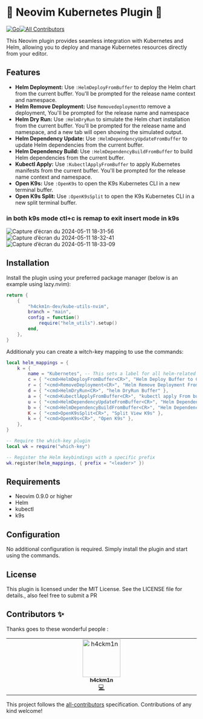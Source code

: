 # 🚀 Neovim Kubernetes Plugin 🚀
<!-- ALL-CONTRIBUTORS-BADGE:START - Do not remove or modify this section -->
[![Go](https://github.com/h4ckm1n-dev/helm-utils-nvim/actions/workflows/lualint.yml/badge.svg)](https://github.com/h4ckm1n-dev/helm-utils-nvim/actions/workflows/lualint.yml)[![All Contributors](https://img.shields.io/badge/all_contributors-1-orange.svg?style=flat-square)](#contributors-)
<!-- ALL-CONTRIBUTORS-BADGE:END -->

This Neovim plugin provides seamless integration with Kubernetes and Helm, allowing you to deploy and manage Kubernetes resources directly from your editor.

## Features
- **Helm Deployment:** Use `:HelmDeployFromBuffer` to deploy the Helm chart from the current buffer. You'll be prompted for the release name context and namespace.
- **Helm Remove Deployment:** Use `Removedeployment`to remove a deployment, You'll be prompted for the release name and namespace
- **Helm Dry Run:** Use `:HelmDryRun` to simulate the Helm chart installation from the current buffer. You'll be prompted for the release name and namespace, and a new tab will open showing the simulated output.
- **Helm Dependency Update:** Use `:HelmDependencyUpdateFromBuffer` to update Helm dependencies from the current buffer.
- **Helm Dependency Build:** Use `:HelmDependencyBuildFromBuffer` to build Helm dependencies from the current buffer.
- **Kubectl Apply:** Use `:KubectlApplyFromBuffer` to apply Kubernetes manifests from the current buffer. You'll be prompted for the release name context and namespace.
- **Open K9s:** Use `:OpenK9s` to open the K9s Kubernetes CLI in a new terminal buffer.
- **Open K9s Split:** Use `:OpenK9sSplit` to open the K9s Kubernetes CLI in a new split terminal buffer.
### in both k9s mode ctl+c is remap to exit insert mode in k9s

![Capture d’écran du 2024-05-11 18-31-56](https://github.com/h4ckm1n-dev/kube-utils-nvim/assets/97511408/bbfe3a51-6117-413f-9d31-9f66517994c2)
![Capture d’écran du 2024-05-11 18-32-41](https://github.com/h4ckm1n-dev/kube-utils-nvim/assets/97511408/c6139ddf-e9af-4665-bd57-a829b236bac2)
![Capture d’écran du 2024-05-11 18-33-09](https://github.com/h4ckm1n-dev/kube-utils-nvim/assets/97511408/8c3cbaf8-d3c0-44a8-b487-4858e06b86f7)

## Installation
Install the plugin using your preferred package manager (below is an example using lazy.nvim):
```lua
return {
    {
        "h4ckm1n-dev/kube-utils-nvim",
        branch = "main",
        config = function()
            require("helm_utils").setup()
        end,
    },
}

```
Additionaly you can create a witch-key mapping to use the commands:
```lua
local helm_mappings = {
    k = {
        name = "Kubernetes", -- This sets a label for all helm-related keybindings
        c = { "<cmd>HelmDeployFromBuffer<CR>", "Helm Deploy Buffer to Context" },
        r = { "<cmd>RemoveDeployment<CR>", "Helm Remove Deployment From Buffer" },
        d = { "<cmd>HelmDryRun<CR>", "helm DryRun Buffer" },
        a = { "<cmd>KubectlApplyFromBuffer<CR>", "kubectl apply From buffer" },
        u = { "<cmd>HelmDependencyUpdateFromBuffer<CR>", "Helm Dependency Update from Buffer" },
        b = { "<cmd>HelmDependencyBuildFromBuffer<CR>", "Helm Dependency Build from Buffer" },
        K = { "<cmd>OpenK9sSplit<CR>", "Split View K9s" },
        k = { "<cmd>OpenK9s<CR>", "Open K9s" },
    },
}

-- Require the which-key plugin
local wk = require("which-key")

-- Register the Helm keybindings with a specific prefix
wk.register(helm_mappings, { prefix = "<leader>" })
```

## Requirements
- Neovim 0.9.0 or higher
- Helm
- kubectl
- k9s

## Configuration
No additional configuration is required. Simply install the plugin and start using the commands.

## License
This plugin is licensed under the MIT License. See the LICENSE file for details., also feel free to submit a PR

## Contributors ✨

Thanks goes to these wonderful people :

<!-- ALL-CONTRIBUTORS-LIST:START - Do not remove or modify this section -->
<!-- prettier-ignore-start -->
<!-- markdownlint-disable -->
<table>
  <tbody>
    <tr>
      <td align="center" valign="top" width="14.28%"><a href="https://github.com/h4ckm1n-dev"><img src="https://avatars.githubusercontent.com/u/97511408?v=4?s=100" width="100px;" alt="h4ckm1n"/><br /><sub><b>h4ckm1n</b></sub></a><br /><a href="https://github.com/h4ckm1n-dev/kube-utils-nvim/commits?author=h4ckm1n-dev" title="Code">💻</a></td>
    </tr>
  </tbody>
</table>

<!-- markdownlint-restore -->
<!-- prettier-ignore-end -->

<!-- ALL-CONTRIBUTORS-LIST:END -->

This project follows the [all-contributors](https://github.com/all-contributors/all-contributors) specification. Contributions of any kind welcome!
